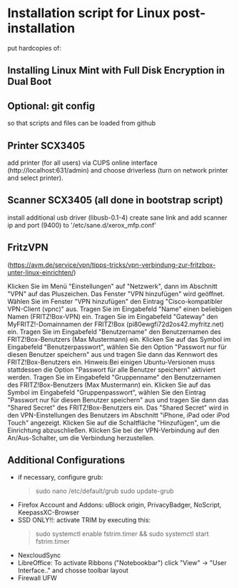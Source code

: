 # Installation script for Linux post-installation

put hardcopies of:

## Installing Linux Mint with Full Disk Encryption in Dual Boot

## Optional: git config 
so that scripts and files can be loaded from github

## Printer SCX3405
add printer (for all users) via CUPS online interface (http://localhost:631/admin) and choose driverless (turn on network printer and select printer).

## Scanner SCX3405 (all done in bootstrap script)
install additional usb driver (libusb-0.1-4)
create sane link and add scanner ip and port (9400) to '/etc/sane.d/xerox_mfp.conf'

## FritzVPN
(https://avm.de/service/vpn/tipps-tricks/vpn-verbindung-zur-fritzbox-unter-linux-einrichten/)

Klicken Sie im Menü "Einstellungen" auf "Netzwerk", dann im Abschnitt "VPN" auf das Pluszeichen. Das Fenster "VPN hinzufügen" wird geöffnet.
Wählen Sie im Fenster "VPN hinzufügen" den Eintrag "Cisco-kompatibler VPN-Client (vpnc)" aus.
Tragen Sie im Eingabefeld "Name" einen beliebigen Namen (FRITZ!Box-VPN) ein.
Tragen Sie im Eingabefeld "Gateway" den MyFRITZ!-Domainnamen der FRITZ!Box (pi80ewgfi72d2os42.myfritz.net) ein.
Tragen Sie im Eingabefeld "Benutzername" den Benutzernamen des FRITZ!Box-Benutzers (Max Mustermann) ein.
Klicken Sie auf das Symbol im Eingabefeld "Benutzerpasswort", wählen Sie den Option "Passwort nur für diesen Benutzer speichern" aus und tragen Sie dann das Kennwort des FRITZ!Box-Benutzers ein. Hinweis:Bei einigen Ubuntu-Versionen muss stattdessen die Option "Passwort für alle Benutzer speichern" aktiviert werden.
Tragen Sie im Eingabefeld "Gruppenname" den Benutzernamen des FRITZ!Box-Benutzers (Max Mustermann) ein.
Klicken Sie auf das Symbol im Eingabefeld "Gruppenpasswort", wählen Sie den Eintrag "Passwort nur für diesen Benutzer speichern" aus und tragen Sie dann das "Shared Secret" des FRITZ!Box-Benutzers ein. Das "Shared Secret" wird in den VPN-Einstellungen des Benutzers im Abschnitt "iPhone, iPad oder iPod Touch" angezeigt.
Klicken Sie auf die Schaltfläche "Hinzufügen", um die Einrichtung abzuschließen.
Klicken Sie bei der VPN-Verbindung auf den An/Aus-Schalter, um die Verbindung herzustellen.

## Additional Configurations
- if necessary, configure grub: 
  > sudo nano /etc/default/grub 
  > sudo update-grub
- Firefox Account and Addons: uBlock origin, PrivacyBadger, NoScript, KeepassXC-Browser
- SSD ONLY!!: activate TRIM by executing this: 
  > sudo systemctl enable fstrim.timer && sudo systemctl start fstrim.timer
- NexcloudSync
- LibreOffice: To activate Ribbons ("Notebookbar") click "View" -> "User Interface.." and chosse toolbar layout
- Firewall UFW
